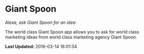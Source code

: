 # Giant Spoon
*Alexa, ask Giant Spoon for an idea*

The world class Giant Spoon app allows you to ask for world class marketing ideas from world class marketing agency Giant Spoon.

**Last Updated:** 2016-03-14 18:01:34